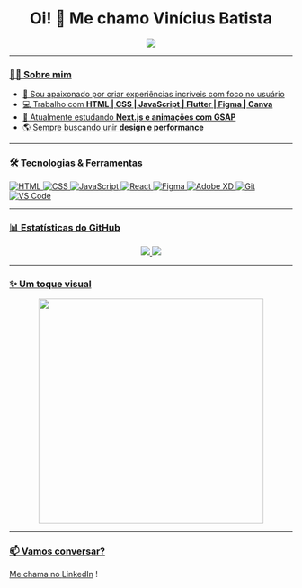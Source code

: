 <!-- README.md -->

<h1 align="center">Oi! 👋 Me chamo Vinícius Batista</h1>

<p align="center">
  <img src="https://readme-typing-svg.herokuapp.com/?center=true&vCenter=true&lines=UX/UI+Designer;Front-End+Developer;Web+Developer;Apaixonado+por+Design+e+Tecnologia!" />
</p>

<p align="center">
  <a href="[https://www.linkedin.com/in/seunome](https://www.linkedin.com/in/vinicius-batista-392b9b349/)" target="_blank">
   </p>

---

### 👨‍💻 Sobre mim

- 🎨 Sou apaixonado por criar experiências incríveis com foco no usuário
- 💻 Trabalho com **HTML | CSS | JavaScript | Flutter | Figma | Canva**
- 🚀 Atualmente estudando **Next.js e animações com GSAP**
- 🌎 Sempre buscando unir **design e performance**

---

### 🛠️ Tecnologias & Ferramentas

![HTML](https://img.shields.io/badge/-HTML5-000?style=flat&logo=html5)
![CSS](https://img.shields.io/badge/-CSS3-000?style=flat&logo=css3)
![JavaScript](https://img.shields.io/badge/-JavaScript-000?style=flat&logo=javascript)
![React](https://img.shields.io/badge/-React-000?style=flat&logo=react)
![Figma](https://img.shields.io/badge/-Figma-000?style=flat&logo=figma)
![Adobe XD](https://img.shields.io/badge/-Adobe%20XD-000?style=flat&logo=adobexd)
![Git](https://img.shields.io/badge/-Git-000?style=flat&logo=git)
![VS Code](https://img.shields.io/badge/-VS%20Code-000?style=flat&logo=visual-studio-code)

---

### 📊 Estatísticas do GitHub

<p align="center">
  <img src="https://github-readme-stats.vercel.app/api?username=seuusuario&show_icons=true&theme=tokyonight" />
  <img src="https://github-readme-stats.vercel.app/api/top-langs/?username=seuusuario&layout=compact&theme=tokyonight" />
</p>

---

### ✨ Um toque visual

<p align="center">
  <img src="https://media.giphy.com/media/L1R1tvI9svkIWwpVYr/giphy.gif" width="400" />
</p>

---

### 📫 Vamos conversar?

Me chama no [LinkedIn](https://www.linkedin.com/in/vinicius-batista-392b9b349/) !

